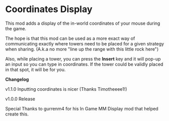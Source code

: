 # Coordinates Display

This mod adds a display of the in-world coordinates of your mouse during the game.

The hope is that this mod can be used as a more exact way of communicating exactly where towers need to be placed for a given strategy when sharing.
(A.k.a no more "line up the range with this little rock here")

Also, while placing a tower, you can press the **Insert** key and it will pop-up an input so you can type in coordinates.
If the tower could be validly placed in that spot, it will be for you.

**Changelog**

v1.1.0 Inputting coordinates is nicer (Thanks Timotheeee1!)

v1.0.0 Release





Special Thanks to gurrenm4 for his In Game MM Display mod that helped create this.
